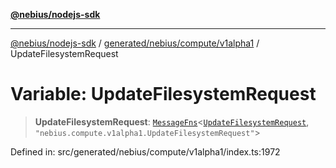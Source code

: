 [**@nebius/nodejs-sdk**](../../../../../README.md)

***

[@nebius/nodejs-sdk](../../../../../README.md) / [generated/nebius/compute/v1alpha1](../README.md) / UpdateFilesystemRequest

# Variable: UpdateFilesystemRequest

> **UpdateFilesystemRequest**: [`MessageFns`](../../../../../runtime/protos/core/interfaces/MessageFns.md)\<[`UpdateFilesystemRequest`](../interfaces/UpdateFilesystemRequest.md), `"nebius.compute.v1alpha1.UpdateFilesystemRequest"`\>

Defined in: src/generated/nebius/compute/v1alpha1/index.ts:1972

